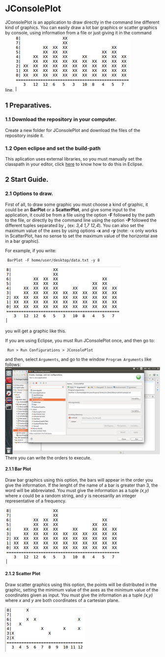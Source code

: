 # JConsolePlot
JConsolePlot is an application to draw directly in the command line different kind of graphics. You can easily draw a lot bar graphics or scatter graphics by console, using information from a file or just giving it in the command line.
![BarPlot](https://github.com/Choreza/JConsolePlot/blob/master/src/img/barplot.png)

## 1 Preparatives.

### 1.1 Download the repository in your computer.
Create a new folder for JConsolePlot and download the files of the repository inside it.

### 1.2 Open eclipse and set the build-path 
This aplication uses external libraries, so you must manually set the classpath in your editor, click [here](src/guide/buildpath.md) to know how to do this in Eclipse.

## 2 Start Guide.

### 2.1 Options to draw.
First of all, to draw some graphic you must choose a kind of graphic, it could be an **BarPlot** or a **ScatterPlot**, and give some input to the application, it could be from a file using the option **-F** followed by the path to the file, or directly by the command line using the option **-P** followed the different tuples separated by **,** (ex: *3,4 1,7 12,4*). You can also set the maximum value of the axes by using options **-x** and **-y** (note: -x only works in ScatterPlot, has no sense to set the maximum value of the horizontal axe in a bar graphic).

For example, if you write:

     BarPlot -F home/user/desktop/data.txt -y 8
     
![BarPlot](https://github.com/Choreza/JConsolePlot/blob/master/src/img/barplot.png)

     
you will get a graphic like this.

If you are using Eclipse, you must Run JConsolePlot once, and then go to:

     Run > Run Configurations > JConsolePlot
     
and then, select `Arguments`, and go to the window `Program Arguments` like follows:
![Run Configurations](https://github.com/Choreza/JConsolePlot/blob/master/src/img/runningprogram.png)
There you can write the orders to execute.

#### 2.1.1 Bar Plot
Draw bar graphics using this option, the bars will appear in the order you give the information. If the lenght of the name of a bar is greater than 3, the word will be abbreviated. You must give the information as a tuple *(x,y)* where *x* could be a random string, and *y* is necesarilly an integer representative of a frequency.

![BarPlot](https://github.com/Choreza/JConsolePlot/blob/master/src/img/barplot.png)

#### 2.1.2 Scatter Plot
Draw scatter graphics using this option, the points will be distributed in the graphic, setting the minimum value of the axes as the minimum value of the coordinates given as input. You must give the information as a tuple *(x,y)* where *x* and *y* are both coordinates of a cartesian plane.

![ScatterPlot](https://github.com/Choreza/JConsolePlot/blob/master/src/img/scatterplot-ex.png)

